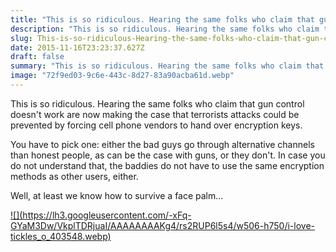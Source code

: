 ```yaml
---
title: "This is so ridiculous. Hearing the same folks who claim that gun control doesn't work are now making..."
description: "This is so ridiculous. Hearing the same folks who claim that gun control doesn't work are now making..."
slug: This-is-so-ridiculous-Hearing-the-same-folks-who-claim-that-gun-control-doesn-t-work-are-now-making
date: 2015-11-16T23:23:37.627Z
draft: false
summary: "This is so ridiculous. Hearing the same folks who claim that gun control doesn&#39;t work are now making the case that terrorists attacks could be prevented by forcing cell phone vendors to hand over encryption keys.<br /><br />You have to pick one: either the bad guys go through alternative channels than honest people, as can be the case with guns, or they don&#39;t. In case you do not understand that, the baddies do not have to use the same encryption methods as other users, either.<br /><br />Well, at least we know how to survive a face palm...﻿"
image: "72f9ed03-9c6e-443c-8d27-83a90acba61d.webp"
---
```



This is so ridiculous. Hearing the same folks who claim that gun control
doesn't work are now making the case that terrorists attacks could be
prevented by forcing cell phone vendors to hand over encryption keys.  
  
You have to pick one: either the bad guys go through alternative channels than
honest people, as can be the case with guns, or they don't. In case you do not
understand that, the baddies do not have to use the same encryption methods as
other users, either.  
  
Well, at least we know how to survive a face palm...﻿

[![](https://lh3.googleusercontent.com/-xFq-
GYaM3Dw/VkplTDRjuaI/AAAAAAAAKg4/rs2RUP6l5s4/w506-h750/i-love-
tickles_o_403548.webp)](https://plus.google.com/photos/111381966376152171662/albums/6217893616765134721/6217893613509261730)


